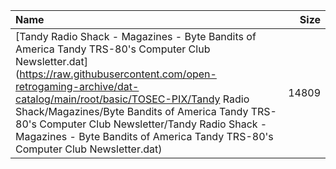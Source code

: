 |Name|Size|
|:---|---:|
|[Tandy Radio Shack - Magazines - Byte Bandits of America Tandy TRS-80's Computer Club Newsletter.dat](https://raw.githubusercontent.com/open-retrogaming-archive/dat-catalog/main/root/basic/TOSEC-PIX/Tandy Radio Shack/Magazines/Byte Bandits of America Tandy TRS-80's Computer Club Newsletter/Tandy Radio Shack - Magazines - Byte Bandits of America Tandy TRS-80's Computer Club Newsletter.dat)|14809|
